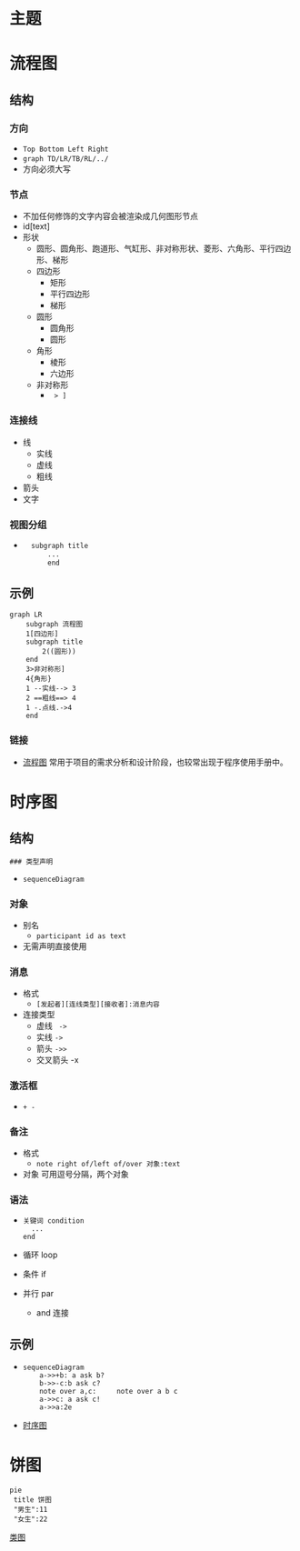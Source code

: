 # 主题





# 流程图

## 结构

### 方向

- ``Top Bottom Left Right``
- ``graph TD/LR/TB/RL/../``
- 方向必须大写

### 节点

- 不加任何修饰的文字内容会被渲染成几何图形节点
- id[text]
- 形状
  - 圆形、圆角形、跑道形、气缸形、非对称形状、菱形、六角形、平行四边形、梯形
  - 四边形
    - 矩形
    - 平行四边形
    - 梯形
  - 圆形
    - 圆角形
    - 圆形
  - 角形
    - 棱形
    - 六边形
  - 非对称形
    - `` > ]``

### 连接线

- 线
  - 实线
  - 虚线
  - 粗线
- 箭头
- 文字

### 视图分组

- ```html
  	subgraph title
      	...
    	end
  ```

  

## 示例

```mermaid
graph LR
	subgraph 流程图
	1[四边形]
	subgraph title
		2((圆形))
	end
	3>非对称形]
	4{角形}
	1 --实线--> 3
	2 ==粗线==> 4
	1 -.点线.->4
	end
```



### 链接

- [流程图](https://www.wenjiangs.com/doc/markdown-markdownflowchart) 常用于项目的需求分析和设计阶段，也较常出现于程序使用手册中。



# 时序图

## 结构

	### 类型声明

- `` sequenceDiagram ``

### 对象

- 别名
  - `` participant id as text ``
- 无需声明直接使用

### 消息

- 格式
  - ``[发起者][连线类型][接收者]:消息内容``
- 连接类型
  - 虚线 ` ->`
  - 实线 `->`
  - 箭头 `->>`
  - 交叉箭头 -x

### 激活框

- ` + - `

### 备注

- 格式
  - `note right of/left of/over 对象:text`
- 对象 可用逗号分隔，两个对象

### 语法

- ```
  关键词 condition
  	...
  end
  ```

- 循环 loop
- 条件 if
- 并行 par
  - and 连接

## 示例

- ```mermaid
  sequenceDiagram
      a->>+b: a ask b?
      b->>-c:b ask c?
      note over a,c:     note over a b c
      a->>c: a ask c!
      a->>a:2e
  ```

- [时序图](https://www.wenjiangs.com/doc/markdown-markdownsequencediagram)

# 饼图

```mermaid
pie
 title 饼图
 "男生":11
 "女生":22
```



[类图](https://www.wenjiangs.com/doc/markdown-markdownclassdiagram)